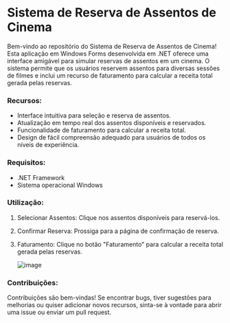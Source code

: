 # Sistema de Reserva de Assentos de Cinema
Bem-vindo ao repositório do Sistema de Reserva de Assentos de Cinema! Esta aplicação em Windows Forms desenvolvida em .NET oferece uma interface amigável para simular reservas de assentos em um cinema. O sistema permite que os usuários reservem assentos para diversas sessões de filmes e inclui um recurso de faturamento para calcular a receita total gerada pelas reservas.

### Recursos:
- Interface intuitiva para seleção e reserva de assentos.
- Atualização em tempo real dos assentos disponíveis e reservados.
- Funcionalidade de faturamento para calcular a receita total.
- Design de fácil compreensão adequado para usuários de todos os níveis de experiência.


### Requisitos:
- .NET Framework
- Sistema operacional Windows

### Utilização:
1. Selecionar Assentos: Clique nos assentos disponíveis para reservá-los.
2. Confirmar Reserva: Prossiga para a página de confirmação de reserva.
3. Faturamento: Clique no botão "Faturamento" para calcular a receita total gerada pelas reservas.

   ![image](https://github.com/profluancorreia/CinemaSystem/assets/119969981/600ec3f1-90f5-485c-99b5-bf6a56aea0f9)

### Contribuições:
Contribuições são bem-vindas! Se encontrar bugs, tiver sugestões para melhorias ou quiser adicionar novos recursos, sinta-se à vontade para abrir uma issue ou enviar um pull request.
